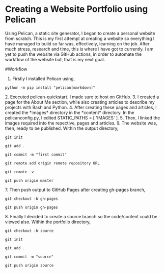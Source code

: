 # Creating a Website Portfolio using Pelican

Using Pelican, a static site generator, I began to create a personal website from scratch. This is my first attempt at creating a website so everything I have managed to build so far was, effectively, learning on the job. After much stress, research and time, this is where I have got to currently. I am yet to push the website via GitHub actions, in order to automate the workflow of the website but, that is my next goal.

#Workflow
1. Firstly I installed Pelican using,
<p><code>python -m pip install "pelican[markdown]"</code></p>
2. Executed pelican-quickstart. I made sure to host on GitHub.
3. I created a page for the About Me section, while also creating articles to describe my projects with Bash and Python.
4. After creating these pages and articles, I created the *images* directory in the *content* directory. In the pelicanconfig.py, I edited STATIC_PATHS = [ 'IMAGES' ].
5. Then, I linked the images required into the repective, pages and articles.
6. The website was, then, ready to be published. Within the output directory,
<p><code>git init
<br>git add .
<br>git commit -m "first commit"
<br>git remote add origin remote repository URL
<br>git remote -v
<br>git push origin master</code></p>
7. Then push output to GitHub Pages after creating gh-pages branch,
<p><code>git checkout -b gh-pages
<br>git push origin gh-pages</code></p>
8. Finally I decided to create a source branch so the code/content could be viewed also. Within the portfolio directory,
<p><code>git checkout -b source
<br>git init
<br>git add .
<br>git commit -m "source"
<br>git push origin source</code></p>


